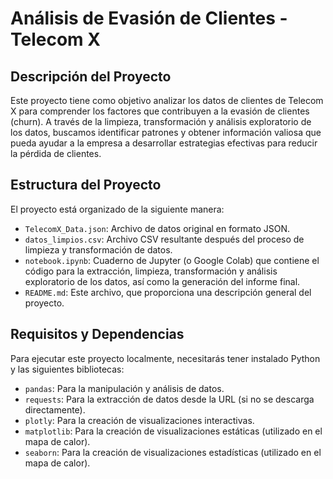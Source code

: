 # Análisis de Evasión de Clientes - Telecom X

## Descripción del Proyecto

Este proyecto tiene como objetivo analizar los datos de clientes de Telecom X para comprender los factores que contribuyen a la evasión de clientes (churn). A través de la limpieza, transformación y análisis exploratorio de los datos, buscamos identificar patrones y obtener información valiosa que pueda ayudar a la empresa a desarrollar estrategias efectivas para reducir la pérdida de clientes.

## Estructura del Proyecto

El proyecto está organizado de la siguiente manera:

*   `TelecomX_Data.json`: Archivo de datos original en formato JSON.
*   `datos_limpios.csv`: Archivo CSV resultante después del proceso de limpieza y transformación de datos.
*   `notebook.ipynb`: Cuaderno de Jupyter (o Google Colab) que contiene el código para la extracción, limpieza, transformación y análisis exploratorio de los datos, así como la generación del informe final.
*   `README.md`: Este archivo, que proporciona una descripción general del proyecto.

## Requisitos y Dependencias

Para ejecutar este proyecto localmente, necesitarás tener instalado Python y las siguientes bibliotecas:

*   `pandas`: Para la manipulación y análisis de datos.
*   `requests`: Para la extracción de datos desde la URL (si no se descarga directamente).
*   `plotly`: Para la creación de visualizaciones interactivas.
*   `matplotlib`: Para la creación de visualizaciones estáticas (utilizado en el mapa de calor).
*   `seaborn`: Para la creación de visualizaciones estadísticas (utilizado en el mapa de calor).

